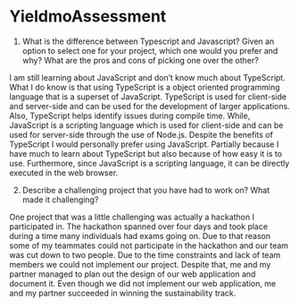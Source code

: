 # YieldmoAssessment

1)	What is the difference between Typescript and Javascript? Given an option to select one for your project, which one would you prefer and why? What are the pros and cons of picking one over the other?

I am still learning about JavaScript and don’t know much about TypeScript. What I do know is that using TypeScript is a object oriented programming language that is a superset of JavaScript. TypeScript is used for client-side and server-side and can be used for the development of larger applications. Also, TypeScript helps identify issues during compile time. While, JavaScript is a scripting language which is used for client-side and can be used for server-side through the use of Node.js. Despite the benefits of TypeScript I would personally prefer using JavaScript. Partially because I have much to learn about TypeScript but also because of how easy it is to use. Furthermore, since JavaScript is a scripting language, it can be directly executed in the web browser.

2)	Describe a challenging project that you have had to work on? What made it challenging?

One project that was a little challenging was actually a hackathon I participated in. The hackathon spanned over four days and took place during a time many individuals had exams going on. Due to that reason some of my teammates could not participate in the hackathon and our team was cut down to two people. Due to the time constraints and lack of team members we could not implement our project. Despite that, me and my partner managed to plan out the design of our web application and document it. Even though we did not implement our web application, me and my partner succeeded in winning the sustainability track.


